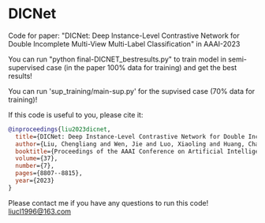 # DICNet

Code for paper: "DICNet: Deep Instance-Level Contrastive Network for Double Incomplete Multi-View Multi-Label Classification" in AAAI-2023

You can run "python final-DICNET_bestresults.py" to train model in semi-supervised case (in the paper 100% data for training) and get the best results! 

You can run 'sup_training/main-sup.py' for the supvised case (70% data for training)! 


If this code is useful to you, please cite it:
```bibtex
@inproceedings{liu2023dicnet,
  title={DICNet: Deep Instance-Level Contrastive Network for Double Incomplete Multi-View Multi-Label Classification},
  author={Liu, Chengliang and Wen, Jie and Luo, Xiaoling and Huang, Chao and Wu, Zhihao and Xu, Yong},
  booktitle={Proceedings of the AAAI Conference on Artificial Intelligence},
  volume={37},
  number={7},
  pages={8807--8815},
  year={2023}
}
```
Please contact me if you have any questions to run this code!
liucl1996@163.com
